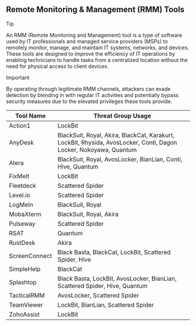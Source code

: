 ## Remote Monitoring & Management (RMM) Tools

> [!TIP]
> An RMM (Remote Monitoring and Management) tool is a type of software used by IT professionals and managed service providers (MSPs) to remotely monitor, manage, and maintain IT systems, networks, and devices. These tools are designed to improve the efficiency of IT operations by enabling technicians to handle tasks from a centralized location without the need for physical access to client devices. 

> [!IMPORTANT]
> By operating through legitimate RMM channels, attackers can evade detection by blending in with regular IT activities and potentially bypass security measures due to the elevated privileges these tools provide.

| Tool Name | Threat Group Usage |
|---|---|
| Action1 | LockBit |
| AnyDesk | BlackSuit, Royal, Akira, BlackCat, Karakurt, LockBit, Rhysida, AvosLocker, Conti, Dagon Locker, Nokoyawa, Quantum |
| Atera | BlackSuit, Royal, AvosLocker, BianLian, Conti, Hive, Quantum |
| FixMeIt | LockBit |
| Fleetdeck | Scattered Spider |
| Level.io | Scattered Spider |
| LogMeIn | BlackSuit, Royal |
| MobaXterm | BlackSuit, Royal, Akira |
| Pulseway | Scattered Spider |
| RSAT | Quantum |
| RustDesk | Akira |
| ScreenConnect | Black Basta, BlackCat, LockBit, Scattered Spider, Hive |
| SimpleHelp | BlackCat |
| Splashtop | Black Basta, LockBit, AvosLocker, BianLian, Scattered Spider, Hive, Quantum |
| TacticalRMM | AvosLocker, Scattered Spider |
| TeamViewer | LockBit, BianLian, Scattered Spider |
| ZohoAssist | LockBit |

